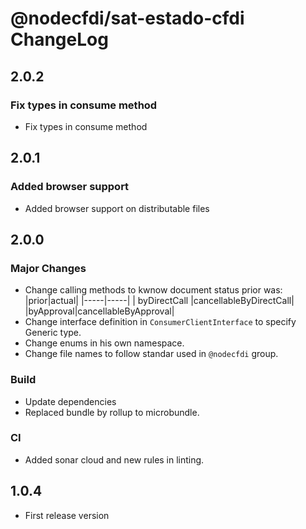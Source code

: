 # @nodecfdi/sat-estado-cfdi ChangeLog

## 2.0.2

### Fix types in consume method

- Fix types in consume method

## 2.0.1

### Added browser support

- Added browser support on distributable files

## 2.0.0

### Major Changes

- Change calling methods to kwnow document status prior was:
  |prior|actual|
  |-----|-----|
  | byDirectCall |cancellableByDirectCall|
  |byApproval|cancellableByApproval|
- Change interface definition in `ConsumerClientInterface` to specify Generic type.
- Change enums in his own namespace.
- Change file names to follow standar used in `@nodecfdi` group.

### Build

- Update dependencies
- Replaced bundle by rollup to microbundle.

### CI

- Added sonar cloud and new rules in linting.

## 1.0.4

- First release version
